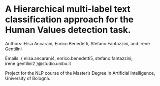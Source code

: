 # A Hierarchical multi-label text classification approach for the Human Values detection task.

Authors: Elisa Ancarani, Enrico Benedetti, Stefano Fantazzini, and Irene Gentilini

Emails: { elisa.ancarani4, enrico.benedetti5, stefano.fantazzini, irene.gentilini2 }@studio.unibo.it

Project for the NLP course of the Master’s Degree in Artificial Intelligence, University of Bologna.
